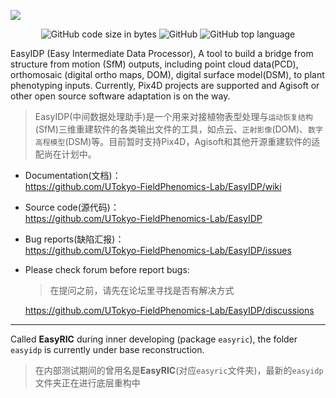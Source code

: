 ![](https://github.com/HowcanoeWang/EasyIDP/wiki/static/easyidp_head.svg)

<p align="center">
  <img alt="GitHub code size in bytes" src="https://img.shields.io/github/languages/code-size/HowcanoeWang/EasyIDP?style=plastic">
  <img alt="GitHub" src="https://img.shields.io/github/license/HowcanoeWang/EasyIDP?style=plastic">
  <img alt="GitHub top language" src="https://img.shields.io/github/languages/top/HowcanoeWang/EasyIDP?style=plastic">
</p>


EasyIDP (Easy Intermediate Data Processor), A tool to build a bridge from structure from motion (SfM)  outputs, including point cloud data(PCD), orthomosaic (digital ortho maps, DOM), digital surface model(DSM), to plant phenotyping inputs. Currently, Pix4D projects are supported and Agisoft or other open source software adaptation is on the way.

> EasyIDP(中间数据处理助手)是一个用来对接植物表型处理与`运动恢复结构`(SfM)三维重建软件的各类输出文件的工具，如点云、`正射影像`(DOM)、`数字高程模型`(DSM)等。目前暂时支持Pix4D，Agisoft和其他开源重建软件的适配尚在计划中。

* Documentation(文档)：    
  https://github.com/UTokyo-FieldPhenomics-Lab/EasyIDP/wiki
* Source code(源代码)：    
  https://github.com/UTokyo-FieldPhenomics-Lab/EasyIDP
* Bug reports(缺陷汇报)：    
  https://github.com/UTokyo-FieldPhenomics-Lab/EasyIDP/issues
* Please check forum before report bugs: 
  > 在提问之前，请先在论坛里寻找是否有解决方式     
  
  https://github.com/UTokyo-FieldPhenomics-Lab/EasyIDP/discussions

---

Called **EasyRIC** during inner developing (package `easyric`), the folder `easyidp` is currently under base reconstruction.

> 在内部测试期间的曾用名是**EasyRIC**(对应`easyric`文件夹)，最新的`easyidp`文件夹正在进行底层重构中
